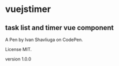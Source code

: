 # vuejstimer

## task list and timer vue component

A Pen by Ivan Shavliuga on CodePen. 

License MIT.

version 1.0.0
